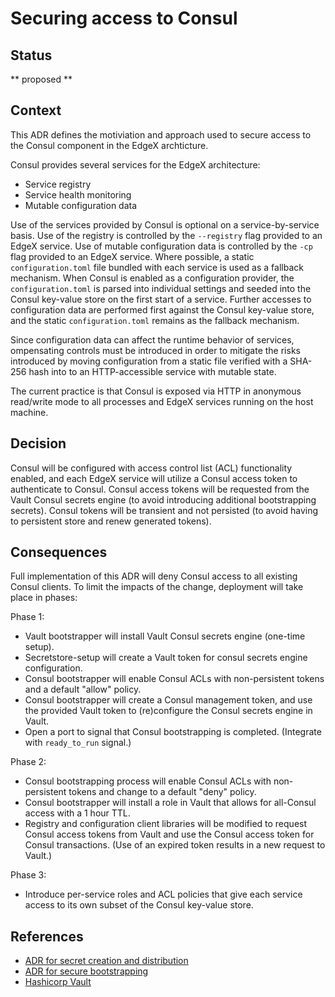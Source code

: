 # Securing access to Consul

## Status

** proposed **

## Context

This ADR defines the motiviation and approach used to secure access
to the Consul component in the EdgeX archticture.

Consul provides several services for the EdgeX architecture:

- Service registry
- Service health monitoring
- Mutable configuration data

Use of the services provided by Consul is optional on a service-by-service basis.
Use of the registry is controlled by the `--registry` flag provided to an EdgeX service.
Use of mutable configuration data is controlled by the `-cp` flag provided to an EdgeX service.
Where possible, a static `configuration.toml` file bundled with each service is used as a fallback mechanism.
When Consul is enabled as a configuration provider,
the `configuration.toml` is parsed into individual settings
and seeded into the Consul key-value store on the first start of a service.
Further accesses to configuration data are performed first against the Consul key-value store,
and the static `configuration.toml` remains as the fallback mechanism.

Since configuration data can affect the runtime behavior of services,
ompensating controls must be introduced in order to mitigate the risks introduced
by moving configuration from a static file verified with a SHA-256 hash
into to an HTTP-accessible service with mutable state.

The current practice is that Consul is exposed via HTTP in anonymous read/write mode
to all processes and EdgeX services running on the host machine.

## Decision

Consul will be configured with access control list (ACL) functionality enabled,
and each EdgeX service will utilize a Consul access token to authenticate to Consul.
Consul access tokens will be requested from the Vault Consul secrets engine
(to avoid introducing additional bootstrapping secrets).
Consul tokens will be transient and not persisted
(to avoid having to persistent store and renew generated tokens).

## Consequences

Full implementation of this ADR will deny Consul access to all existing Consul clients.
To limit the impacts of the change, deployment will take place in phases:

Phase 1:

- Vault bootstrapper will install Vault Consul secrets engine (one-time setup).
- Secretstore-setup will create a Vault token for consul secrets engine configuration.
- Consul bootstrapper will enable Consul ACLs with non-persistent tokens and a default "allow" policy.
- Consul bootstrapper will create a Consul management token,
  and use the provided Vault token to (re)configure the Consul secrets engine in Vault.
- Open a port to signal that Consul bootstrapping is completed.
  (Integrate with `ready_to_run` signal.)

Phase 2:

- Consul bootstrapping process will enable Consul ACLs with non-persistent tokens and change to a default "deny" policy.
- Consul bootstrapper will install a role in Vault that allows for all-Consul access with a 1 hour TTL.
- Registry and configuration client libraries will be modified to request
  Consul access tokens from Vault and use the Consul access token for Consul transactions.
  (Use of an expired token results in a new request to Vault.)

Phase 3:

- Introduce per-service roles and ACL policies that give each service
  access to its own subset of the Consul key-value store.


## References

- [ADR for secret creation and distribution](./0008-Secret-Creation-and-Distribution.md)
- [ADR for secure bootstrapping](./0009-Secure-Bootstrapping.md)
- [Hashicorp Vault](https://www.vaultproject.io/)

